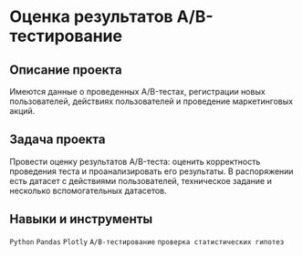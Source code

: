 # Оценка результатов A/B-тестирование

## Описание проекта
Имеются данные о проведенных A/B-тестах, регистрации новых пользователей, действиях пользователей и проведение маркетинговых акций. 
## Задача проекта
Провести оценку результатов A/B-теста: оценить корректность проведения теста и проанализировать его результаты. В распоряжении есть датасет с действиями пользователей, техническое задание и несколько вспомогательных датасетов.
## Навыки и инструменты
 `Python` `Pandas` `Plotly` `A/B-тестирование` `проверка статистических гипотез`
